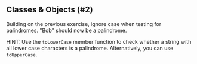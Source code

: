 ## Classes & Objects (#2)

Building on the previous exercise, ignore case when testing
for palindromes. "Bob" should now be a palindrome.

HINT: Use the `toLowerCase` member function to check whether a string with all 
lower case characters is a palindrome.
Alternatively, you can use `toUpperCase`.